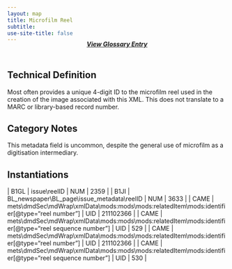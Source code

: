 ```yaml
---
layout: map
title: Microfilm Reel
subtitle:  
use-site-title: false
---
```


<h4 style="text-align:center;font-style:italic;margin-top:-20px;margin-bottom:50px;"><a href="../../glossary/microfilm-reel">View Glossary Entry</a></h4>

## Technical Definition

Most often provides a unique 4-digit ID to the microfilm reel used in
the creation of the image associated with this XML. This does not
translate to a MARC or library-based record number.

## Category Notes

This metadata field is uncommon, despite the general use of microfilm as
a digitisation intermediary.

## Instantiations

| B1GL  |  issue\\reelID  | NUM | 2359  |
| B1JI  |  BL\_newspaper\\BL\_page\\issue\_metadata\\reelID  | NUM | 3633  |
| CAME  |  mets\\dmdSec\\mdWrap\\xmlData\\mods:mods\\mods:relatedItem\\mods:identifier\[@type=“reel number”\]  | UID | 211102366 |
| CAME  |  mets\\dmdSec\\mdWrap\\xmlData\\mods:mods\\mods:relatedItem\\mods:identifier\[@type=“reel sequence number”\] | UID | 529  |
| CAME  |  mets\\dmdSec\\mdWrap\\xmlData\\mods:mods\\mods:relatedItem\\mods:identifier\[@type=“reel number”\]  | UID | 211102366 |
| CAME  |  mets\\dmdSec\\mdWrap\\xmlData\\mods:mods\\mods:relatedItem\\mods:identifier\[@type=“reel sequence number”\] | UID | 530  |
